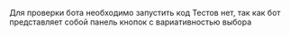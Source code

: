 Для проверки бота необходимо запустить код
Тестов нет, так как бот представляет собой панель кнопок с вариативностью выбора
